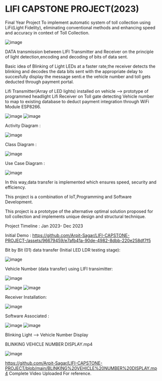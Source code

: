 # LIFI CAPSTONE PROJECT(2023)
Final Year Project
To implement automatic system of toll collection using LiFi(Light Fidelity), eliminating conventional methods and enhancing speed and accuracy in context of Toll Collection.

![image](https://github.com/Arpit-Sagar/LIFI-CAPSTONE-PROJECT/assets/96679459/9d0e8d69-1fde-4667-aa5b-3ce46e64522f)

DATA transmission between LIFI Transmitter and Receiver on the principle of light detection,encoding and decoding of bits of data sent.

Basic idea of Blinking of Light LEDs at a faster rate,the receiver detects the blinking and decodes the data bits sent with the appropriate delay to succesfully display the message senti.e the vehicle number and toll gets deducted through payment portal.

Lifi Transmitter(Array of LED lights) installed on vehicle --> prototype of programmed headlight
Lifi Receiver on Toll gate detecting Vehicle number to map to existing database to deduct payment integration through WiFi Module ESP8266.

![image](https://github.com/Arpit-Sagar/LIFI-CAPSTONE-PROJECT/assets/96679459/f8a45f1a-5bdc-47a5-a4a2-6770ac7c27e5)
![image](https://github.com/Arpit-Sagar/LIFI-CAPSTONE-PROJECT/assets/96679459/642917c7-8b80-4d94-84db-66937b6c64cc)


Activity Diagram :

![image](https://github.com/Arpit-Sagar/LIFI-CAPSTONE-PROJECT/assets/96679459/33848703-5fe5-4c73-bf43-46a94702b87c)


Class Diagram :

![image](https://github.com/Arpit-Sagar/LIFI-CAPSTONE-PROJECT/assets/96679459/ab8d41da-ee25-4bd4-95c8-e42ee96df5d9)

Use Case Diagram : 

![image](https://github.com/Arpit-Sagar/LIFI-CAPSTONE-PROJECT/assets/96679459/dfe0994f-399c-4e9f-a241-160e2f4855a3)


In this way,data transfer is implemented which ensures speed, security and efficiency.

This project is a combination of IoT,Programming and Software Development. 

This project is a prototype of the alternative optimal solution proposed for toll collection and implements unique design and structural technique.


Project Timeline : Jan 2023- Dec 2023

Initial Demo :
https://github.com/Arpit-Sagar/LIFI-CAPSTONE-PROJECT-/assets/96679459/e7afb41a-90de-4982-8dbb-220e258df7f5

Bit by Bit (01) data transfer (Initial LED LDR testing stage):

![image](https://github.com/Arpit-Sagar/LIFI-CAPSTONE-PROJECT-/assets/96679459/9feb80d5-31fc-4d2c-9c26-ae5b4560a7a4)

Vehicle Number (data transfer) using LIFI transimitter:

![image](https://github.com/Arpit-Sagar/LIFI-CAPSTONE-PROJECT/assets/96679459/9e7c217c-b5b6-4d5c-b0e0-22f8fae74003)

![image](https://github.com/Arpit-Sagar/LIFI-CAPSTONE-PROJECT/assets/96679459/778b3cef-3723-49fb-b677-e6c8a16b388f)
![image](https://github.com/Arpit-Sagar/LIFI-CAPSTONE-PROJECT/assets/96679459/249486bb-776e-4f48-bbda-c791e5d3132d)

Receiver Installation:

![image](https://github.com/Arpit-Sagar/LIFI-CAPSTONE-PROJECT/assets/96679459/258055e9-5b79-4026-a7f7-60bd1a4f106d)

Software Associated :

![image](https://github.com/Arpit-Sagar/LIFI-CAPSTONE-PROJECT/assets/96679459/6d662ca3-c1c4-4340-a96b-28677171f024)
![image](https://github.com/Arpit-Sagar/LIFI-CAPSTONE-PROJECT/assets/96679459/ebecbcfa-dcd8-4630-b147-a0981f31c726)

Blinking Light --> Vehicle Number Display 

BLINKING VEHICLE NUMBER DISPLAY.mp4

![image](https://github.com/Arpit-Sagar/LIFI-CAPSTONE-PROJECT/assets/96679459/819dcd5d-cded-4b55-bc1d-2f3607bb0906)


https://github.com/Arpit-Sagar/LIFI-CAPSTONE-PROJECT/blob/main/BLINKING%20VEHICLE%20NUMBER%20DISPLAY.mp4
Complete Video Uploaded For reference.
